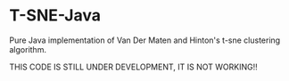 T-SNE-Java
==========


Pure Java implementation of Van Der Maten and Hinton's t-sne clustering algorithm.

THIS CODE IS STILL UNDER DEVELOPMENT, IT IS NOT WORKING!!

